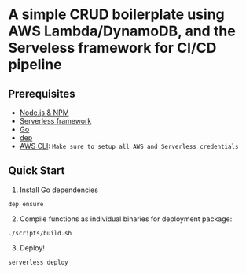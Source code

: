 # A simple CRUD boilerplate using AWS Lambda/DynamoDB, and the Serveless framework for CI/CD pipeline



## Prerequisites

- [Node.js & NPM](https://github.com/creationix/nvm)
- [Serverless framework](https://serverless.com/framework/docs/providers/aws/guide/installation/)
- [Go](https://golang.org/dl/)
- [dep](https://github.com/golang/dep)
- [AWS CLI](https://aws.amazon.com/pt/cli/): `Make sure to setup all AWS and Serverless credentials`

## Quick Start


1. Install Go dependencies

```
dep ensure
```

2. Compile functions as individual binaries for deployment package:

```
./scripts/build.sh
```
3. Deploy!

```
serverless deploy
```
